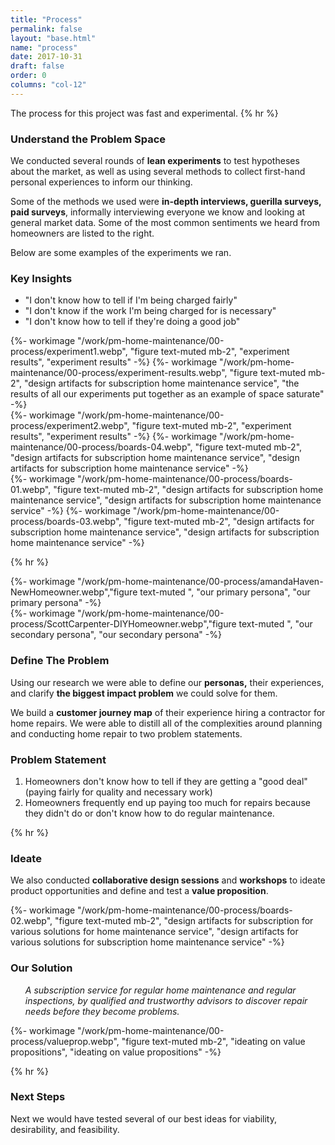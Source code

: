 ```yaml
---
title: "Process"
permalink: false
layout: "base.html"
name: "process"
date: 2017-10-31
draft: false
order: 0
columns: "col-12"
---
```

The process for this project was fast and experimental.
{% hr %}
<div class="container lg gap-1">
<div class="col col-12 md-6 lg-7 xl-8 mb-2">

### Understand the Problem Space

We conducted several rounds of **lean experiments** to test hypotheses about the market, as well as using several methods to collect first-hand personal experiences to inform our thinking.

Some of the methods we used were **in-depth interviews, guerilla surveys, paid surveys**, informally interviewing everyone we know and looking at general market data. Some of the most common sentiments we heard from homeowners are listed to the right.

Below are some examples of the experiments we ran.
</div>
<div class="col">
        <div class="text-light bg-cyan p-3 mb-2">
            <h3>Key Insights</h3>
            <ul class="lead">
                <li>"I don't know how to tell if I'm being charged fairly"</li>
                <li>"I don't know if the work I'm being charged for is necessary"</li>
                <li>"I don't know how to tell if they're doing a good job"</li>
            </ul>
        </div>
</div>
</div> 
<div class="container lg gap-1">
<div class="col">
   {%- workimage "/work/pm-home-maintenance/00-process/experiment1.webp", "figure text-muted mb-2", "experiment results", "experiment results"  -%}
    {%- workimage "/work/pm-home-maintenance/00-process/experiment-results.webp", "figure text-muted mb-2", "design artifacts for subscription home maintenance service", "the results of all our experiments put together as an example of space saturate"  -%}
</div>
<div class="col">
    {%- workimage "/work/pm-home-maintenance/00-process/experiment2.webp", "figure text-muted mb-2", "experiment results", "experiment results"  -%}
    {%- workimage "/work/pm-home-maintenance/00-process/boards-04.webp", "figure text-muted mb-2", "design artifacts for subscription home maintenance service", "design artifacts for subscription home maintenance service"  -%}
</div>
<div class="col">
    {%- workimage "/work/pm-home-maintenance/00-process/boards-01.webp", "figure text-muted mb-2", "design artifacts for subscription home maintenance service", "design artifacts for subscription home maintenance service"  -%}
   {%- workimage "/work/pm-home-maintenance/00-process/boards-03.webp", "figure text-muted mb-2", "design artifacts for subscription home maintenance service", "design artifacts for subscription home maintenance service"  -%}
</div>
</div>

{% hr %}

<div class="container lg gap-1">
<div class="col col-12 xs-6 md-3">
    {%- workimage "/work/pm-home-maintenance/00-process/amandaHaven-NewHomeowner.webp","figure text-muted ", "our primary persona", "our primary persona"  -%}
</div>
<div class="col col-12 xs-6 md-3">
   {%- workimage "/work/pm-home-maintenance/00-process/ScottCarpenter-DIYHomeowner.webp","figure text-muted ", "our secondary persona", "our secondary persona"  -%}
</div>
<div class="col col-12 md-6" >

### Define The Problem

Using our research we were able to define our **personas,** their experiences, and clarify **the biggest impact problem** we could solve for them. 

We build a **customer journey map** of their experience hiring a contractor for home repairs. We were able to distill all of the complexities around planning and conducting home repair to two problem statements.

<div class="text-light bg-cyan p-3 my-4">
    <h3>Problem Statement</h3>
    <ol class="lead">
        <li> Homeowners don't know how to tell if they are getting a "good deal" (paying fairly for quality and necessary work)</li>
        <li>Homeowners frequently end up paying too much for repairs because they didn't do or don't know how to do regular maintenance.</li>
    </ol>
</div>
</div>
</div>

{% hr %}

<div class="container lg gap-1">
<div class="col col-12 md-6 lg-7 xl-8 mb-2">

### Ideate

We also conducted **collaborative design sessions** and **workshops** to ideate product opportunities and define and test a **value proposition**. 

</div>
</div>
<div class="container lg gap-1">
<div class="col">
    {%- workimage "/work/pm-home-maintenance/00-process/boards-02.webp", "figure text-muted mb-2", "design artifacts for subscription for various solutions for home maintenance service", "design artifacts for various solutions for subscription home maintenance service"  -%}
</div>
<div class="col">
        <div class="text-light bg-cyan p-3 mb-2">
            <h3>Our Solution</h3>
            <ol class="lead">
                <em class="lead">A subscription service for regular home maintenance and regular inspections, by qualified and trustworthy advisors to discover repair needs before they become problems.</em>
            </ol>
        </div>
     {%- workimage "/work/pm-home-maintenance/00-process/valueprop.webp", "figure text-muted mb-2", "ideating on value propositions", "ideating on value propositions"  -%}
</div>
</div>

{% hr %}

### Next Steps

Next we would have tested several of our best ideas for viability, desirability, and feasibility.